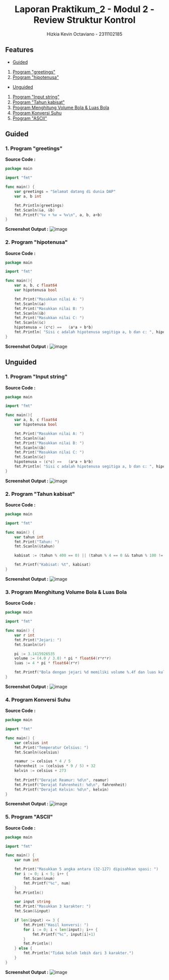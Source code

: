 # <h1 align="center">Laporan Praktikum_2 - Modul 2 - Review Struktur Kontrol</h1>

<p align="center">Hizkia Kevin Octaviano - 2311102185</p>

## Features

- [Guided](#guided)
1. [Program "greetings"](#1-program-greetings)
2. [Program "hipotenusa"](#2-program-hipotenusa)

- [Unguided](#unguided)
1. [Program "Input string"](#1-program-input-string)
2. [Program "Tahun kabisat"](#2-program-tahun-kabisat)
3. [Program Menghitung Volume Bola & Luas Bola](#3-program-menghitung-volume-bola--luas-bola)
4. [Program Konversi Suhu](#4-program-konversi-suhu)
5. [Program "ASCII"](#5-program-ascii)

## Guided

### 1. Program "greetings"

**Source Code :**

```GO
package main

import "fmt"

func main() {
	var greetings = "Selamat datang di dunia DAP"
	var a, b int

	fmt.Println(greetings)
	fmt.Scanln(&a, &b)
	fmt.Printf("%v + %v = %v\n", a, b, a+b)
}

```

**Screenshot Output :**
![image](https://github.com/user-attachments/assets/c5cd7a8c-6a54-4902-8138-3ab0d2ec03a3)

### 2. Program "hipotenusa"

**Source Code :**

```GO
package main

import "fmt"

func main(){
	var a, b, c float64
	var hipotenusa bool

	fmt.Print("Masukkan nilai A: ")
	fmt.Scanln(&a)
	fmt.Print("Masukkan nilai B: ")
	fmt.Scanln(&b)
	fmt.Print("Masukkan nilai C: ")
	fmt.Scanln(&c)
	hipotenusa = (c*c) == 	(a*a + b*b)
	fmt.Println( "Sisi c adalah hipotenusa segitiga a, b dan c: ", hipotenusa)
}
```

**Screenshot Output :**
![image](https://github.com/user-attachments/assets/8b1f5e27-df3b-4306-b914-52c2f069cbf0)

## Unguided

### 1. Program "Input string"

**Source Code :**

```GO
package main

import "fmt"

func main(){
	var a, b, c float64
	var hipotenusa bool

	fmt.Print("Masukkan nilai A: ")
	fmt.Scanln(&a)
	fmt.Print("Masukkan nilai B: ")
	fmt.Scanln(&b)
	fmt.Print("Masukkan nilai C: ")
	fmt.Scanln(&c)
	hipotenusa = (c*c) == 	(a*a + b*b)
	fmt.Println( "Sisi c adalah hipotenusa segitiga a, b dan c: ", hipotenusa)
}
```

**Screenshot Output :**
![image](https://github.com/user-attachments/assets/f7fc4ff4-ed21-4e5c-98ed-6af8a8420964)

### 2. Program "Tahun kabisat"

**Source Code :**

```GO
package main

import "fmt"

func main() {
    var tahun int
    fmt.Print("Tahun: ")
    fmt.Scanln(&tahun)

    kabisat := (tahun % 400 == 0) || (tahun % 4 == 0 && tahun % 100 != 0)

    fmt.Printf("Kabisat: %t", kabisat)
}
```

**Screenshot Output :**
![image](https://github.com/user-attachments/assets/9b35105f-dfa4-464e-b00b-f839d8304fad)

### 3. Program Menghitung Volume Bola & Luas Bola

**Source Code :**

```GO
package main

import "fmt"

func main() {
    var r int
    fmt.Print("Jejari: ")
    fmt.Scanln(&r)

    pi := 3.1415926535
    volume := (4.0 / 3.0) * pi * float64(r*r*r)
    luas := 4 * pi * float64(r*r)

    fmt.Printf("Bola dengan jejari %d memiliki volume %.4f dan luas kulit %.4f", r, volume, luas)
}
```

**Screenshot Output :**
![image](https://github.com/user-attachments/assets/378d16a9-8d8e-4690-8536-e6e091789aa0)

### 4. Program Konversi Suhu

**Source Code :**

```GO
package main

import "fmt"

func main() {
	var celsius int
	fmt.Print("Temperatur Celsius: ")
	fmt.Scanln(&celsius)

	reamur := celsius * 4 / 5
	fahrenheit := (celsius * 9 / 5) + 32
	kelvin := celsius + 273
	
	fmt.Printf("Derajat Reamur: %d\n", reamur)
	fmt.Printf("Derajat Fahrenheit: %d\n", fahrenheit)
	fmt.Printf("Derajat Kelvin: %d\n", kelvin)
}
```

**Screenshot Output :**
![image](https://github.com/user-attachments/assets/2e0d8f48-2e7f-407c-a6e5-e365e1a80504)

### 5. Program "ASCII"

**Source Code :**

```GO
package main

import "fmt"

func main() {
	var num int

	fmt.Print("Masukkan 5 angka antara (32-127) dipisahkan spasi: ")
	for i := 0; i < 5; i++ {
		fmt.Scan(&num)
		fmt.Printf("%c", num)
	}
	fmt.Println()

	var input string
	fmt.Print("Masukkan 3 karakter: ")
	fmt.Scan(&input)

	if len(input) <= 3 {
		fmt.Print("Hasil konversi: ")
		for i := 0; i < len(input); i++ {
			fmt.Printf("%c", input[i]+1)
		}
		fmt.Println()
	} else {
		fmt.Println("Tidak boleh lebih dari 3 karakter.")
	}
}
```

**Screenshot Output :**
![image](https://github.com/user-attachments/assets/53a0f2a4-80af-4a6f-ac5a-2c0360418c9d)
